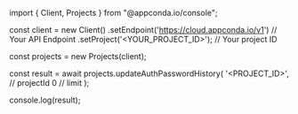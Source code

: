 import { Client, Projects } from "@appconda.io/console";

const client = new Client()
    .setEndpoint('https://cloud.appconda.io/v1') // Your API Endpoint
    .setProject('<YOUR_PROJECT_ID>'); // Your project ID

const projects = new Projects(client);

const result = await projects.updateAuthPasswordHistory(
    '<PROJECT_ID>', // projectId
    0 // limit
);

console.log(result);
